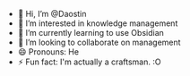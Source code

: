 - 👋 Hi, I’m @Daostin
- 👀 I’m interested in knowledge management
- 🌱 I’m currently learning to use Obsidian
- 💞️ I’m looking to collaborate on management
- 😄 Pronouns: He
- ⚡ Fun fact: I'm actually a craftsman. :O

<!---
Daostin/Daostin is a ✨ special ✨ repository because its `README.md` (this file) appears on your GitHub profile.
You can click the Preview link to take a look at your changes.
--->
